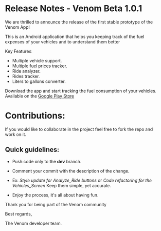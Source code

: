 # Release Notes - Venom Beta 1.0.1
We are thrilled to announce the release of the first stable prototype of the Venom App!

This is an Android application that helps you keeping track of the fuel expenses of your vehicles and to understand them better

Key Features:

- Multiple vehicle support.
- Multiple fuel prices tracker.
- Ride analyzer.
- Rides tracker.
- Liters to gallons converter.

Download the app and start tracking the fuel consumption of your vehicles. Available on the [Google Play Store](https://play.google.com/store/apps/details?id=com.host2077.venom)

# Contributions: 

If you would like to collaborate in the project feel free to fork the repo and work on it. 

## Quick guidelines:

- Push code only to the **dev** branch. 

- Comment your commit with the description of the change.
- Ex: _Style update for Analyze_Ride buttons_ or _Code refactoring for the Vehicles_Screen_ Keep them simple, yet accurate. 

- Enjoy the process, it's all about having fun.

Thank you for being part of the Venom community

Best regards,

The Venom developer team.
